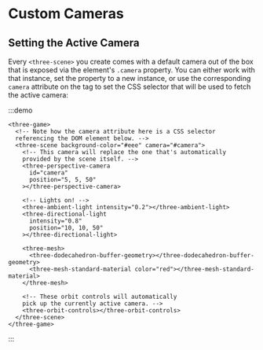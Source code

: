 # Custom Cameras

## Setting the Active Camera

Every `<three-scene>` you create comes with a default camera out of the box that is exposed via the element's `.camera` property. You can either work with that instance, set the property to a new instance, or use the corresponding `camera` attribute on the tag to set the CSS selector that will be used to fetch the active camera:

:::demo

```html{4,8}
<three-game>
  <!-- Note how the camera attribute here is a CSS selector
  referencing the DOM element below. -->
  <three-scene background-color="#eee" camera="#camera">
    <!-- This camera will replace the one that's automatically
    provided by the scene itself. -->
    <three-perspective-camera
      id="camera"
      position="5, 5, 50"
    ></three-perspective-camera>

    <!-- Lights on! -->
    <three-ambient-light intensity="0.2"></three-ambient-light>
    <three-directional-light
      intensity="0.8"
      position="10, 10, 50"
    ></three-directional-light>

    <three-mesh>
      <three-dodecahedron-buffer-geometry></three-dodecahedron-buffer-geometry>
      <three-mesh-standard-material color="red"></three-mesh-standard-material>
    </three-mesh>

    <!-- These orbit controls will automatically
    pick up the currently active camera. -->
    <three-orbit-controls></three-orbit-controls>
  </three-scene>
</three-game>
```

:::
